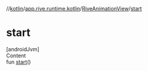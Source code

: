 //[kotlin](../../../index.md)/[app.rive.runtime.kotlin](../index.md)/[RiveAnimationView](index.md)/[start](start.md)



# start  
[androidJvm]  
Content  
fun [start](start.md)()  



